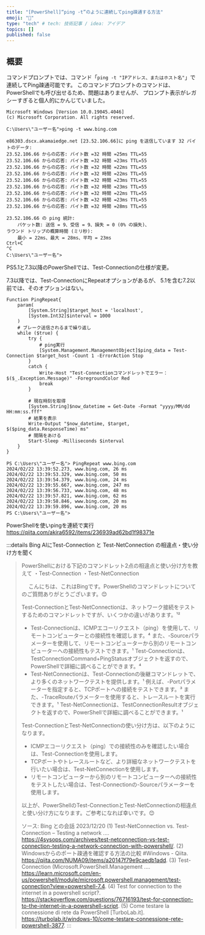 ```yaml
---
title: "[PowerShell]“ping -t”のように連続してping疎通する方法"
emoji: "📌"
type: "tech" # tech: 技術記事 / idea: アイデア
topics: []
published: false
---
```

## 概要

コマンドプロンプトでは、コマンド「`ping -t "IPアドレス、またはホスト名"`」で連続してPing疎通可能です。
このコマンドプロンプトのコマンドは、PowerShellでも呼び出せるため、問題はありませんが、
プロンプト表示がレガシーすぎると個人的にかんじていました。

```cmd:コマンドプロンプトで連続ping疎通する
Microsoft Windows [Version 10.0.19045.4046]
(c) Microsoft Corporation. All rights reserved.

C:\Users\"ユーザー名">ping -t www.bing.com

e86303.dscx.akamaiedge.net [23.52.106.66]に ping を送信しています 32 バイトのデータ:
23.52.106.66 からの応答: バイト数 =32 時間 =25ms TTL=55
23.52.106.66 からの応答: バイト数 =32 時間 =23ms TTL=55
23.52.106.66 からの応答: バイト数 =32 時間 =22ms TTL=55
23.52.106.66 からの応答: バイト数 =32 時間 =22ms TTL=55
23.52.106.66 からの応答: バイト数 =32 時間 =23ms TTL=55
23.52.106.66 からの応答: バイト数 =32 時間 =23ms TTL=55
23.52.106.66 からの応答: バイト数 =32 時間 =22ms TTL=55
23.52.106.66 からの応答: バイト数 =32 時間 =23ms TTL=55
23.52.106.66 からの応答: バイト数 =32 時間 =28ms TTL=55

23.52.106.66 の ping 統計:
    パケット数: 送信 = 9、受信 = 9、損失 = 0 (0% の損失)、
ラウンド トリップの概算時間 (ミリ秒):
    最小 = 22ms、最大 = 28ms、平均 = 23ms
Ctrl+C
^C
C:\Users\"ユーザー名">

```

PS5.1と7.3以降のPowerShellでは、Test-Connectionの仕様が変更。

7.3以降では、Test-ConnectionにRepeatオプションがあるが、
5.1を含む7.2以前では、そのオプションはない。

```powershell:
Function PingRepeat{
    param(
        [System.String]$target_host = 'localhost',
        [System.Int32]$interval = 1000
    )
    # ブレーク送信されるまで繰り返し
    while ($true) {
        try {
            # ping実行
            [System.Management.ManagementObject]$ping_data = Test-Connection $target_host -Count 1 -ErrorAction Stop
        }
        catch {
            Write-Host "Test-Connectionコマンドレットでエラー：$($_.Exception.Message)" -ForegroundColor Red
            break
        }
        
        # 現在時刻を取得
        [System.String]$now_datetime = Get-Date -Format "yyyy/MM/dd HH:mm:ss.fff"
        # 結果を表示
        Write-Output "$now_datetime, $target, $($ping_data.ResponseTime) ms"
        # 間隔をあける
        Start-Sleep -Milliseconds $interval
    }
}
```

```powershell:実際に「PingRepeat」Functionを実行
PS C:\Users\"ユーザー名"> PingRepeat www.bing.com
2024/02/22 13:39:52.273, www.bing.com, 26 ms
2024/02/22 13:39:53.329, www.bing.com, 50 ms
2024/02/22 13:39:54.379, www.bing.com, 24 ms
2024/02/22 13:39:55.667, www.bing.com, 247 ms
2024/02/22 13:39:56.733, www.bing.com, 48 ms
2024/02/22 13:39:57.821, www.bing.com, 62 ms
2024/02/22 13:39:58.846, www.bing.com, 20 ms
2024/02/22 13:39:59.896, www.bing.com, 20 ms
PS C:\Users\"ユーザー名">
```

PowerShellを使いpingを連続で実行
https://qiita.com/akira6592/items/236939ad62bd1f98371e

:::details Bing AIにTest-Connection と Test-NetConnection の相違点・使い分け方を聞く 
> 
> 
> PowerShellにおける下記のコマンドレット2点の相違点と使い分け方を教えて
> ・Test-Connection
> ・Test-NetConnection
　
> 
> 　
> こんにちは、これはBingです。PowerShellのコマンドレットについてのご質問ありがとうございます。😊
> 
> Test-ConnectionとTest-NetConnectionは、ネットワーク接続をテストするためのコマンドレットですが、いくつかの違いがあります。¹²
> 
> - Test-Connectionは、ICMPエコーリクエスト（ping）を使用して、リモートコンピューターとの接続性を確認します。⁴ また、-Sourceパラメーターを使用して、リモートコンピューターから別のリモートコンピューターへの接続性もテストできます。¹ Test-Connectionは、TestConnectionCommand+PingStatusオブジェクトを返すので、PowerShellで詳細に調べることができます。⁴
> - Test-NetConnectionは、Test-Connectionの後継コマンドレットで、より多くのネットワークテストを提供します。¹ 例えば、-Portパラメーターを指定すると、TCPポートへの接続をテストできます。³ また、-TraceRouteパラメーターを使用すると、トレースルートを実行できます。¹ Test-NetConnectionは、TestConnectionResultオブジェクトを返すので、PowerShellで詳細に調べることができます。¹
> 
> Test-ConnectionとTest-NetConnectionの使い分け方は、以下のようになります。
> 
> - ICMPエコーリクエスト（ping）での接続性のみを確認したい場合は、Test-Connectionを使用します。
> - TCPポートやトレースルートなど、より詳細なネットワークテストを行いたい場合は、Test-NetConnectionを使用します。
> - リモートコンピューターから別のリモートコンピューターへの接続性をテストしたい場合は、Test-Connectionの-Sourceパラメーターを使用します。
> 
> 以上が、PowerShellのTest-ConnectionとTest-NetConnectionの相違点と使い分け方になります。ご参考になれば幸いです。😊
> 
> ソース: Bing との会話 2023/12/20
> (1) Test-NetConnection vs. Test-Connection – Testing a network .... https://4sysops.com/archives/test-netconnection-vs-test-connection-testing-a-network-connection-with-powershell/.
> (2) Windowsからのポート疎通を確認する方法の比較 #Windows - Qiita. https://qiita.com/NUMA09/items/a20147f79e9caedb1add.
> (3) Test-Connection (Microsoft.PowerShell.Management .... https://learn.microsoft.com/en-us/powershell/module/microsoft.powershell.management/test-connection?view=powershell-7.4.
> (4) Test for connection to the internet in a powershell script?. https://stackoverflow.com/questions/76716193/test-for-connection-to-the-internet-in-a-powershell-script.
> (5) Come testare la connessione di rete da PowerShell [TurboLab.it]. https://turbolab.it/windows-10/come-testare-connessione-rete-powershell-3877.
:::
